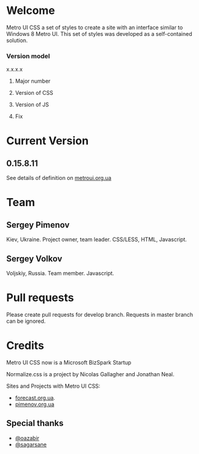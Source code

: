 # Welcome

Metro UI CSS a set of styles to create a site with an interface similar to Windows 8 Metro UI. This set of styles was developed as a self-contained solution.

### Version model
x.x.x.x

1) Major number

2) Version of CSS

3) Version of JS

4) Fix

# Current Version

## 0.15.8.11

See details of definition on [metroui.org.ua](http://metroui.org.ua)

# Team

## Sergey Pimenov
Kiev, Ukraine.
Project owner, team leader.
CSS/LESS, HTML, Javascript.

## Sergey Volkov
Voljskiy, Russia.
Team member.
Javascript.

# Pull requests

Please create pull requests for develop branch. Requests in master branch can be ignored.

# Credits

Metro UI CSS now is a Microsoft BizSpark Startup

Normalize.css is a project by Nicolas Gallagher and Jonathan Neal.

Sites and Projects with Metro UI CSS:

* [forecast.org.ua](http://forecast.org.ua).
* [pimenov.org.ua](http://pimenov.org.ua)

## Special thanks

* [@oazabir](https://github.com/oazabir)
* [@sagarsane](https://github.com/sagarsane)